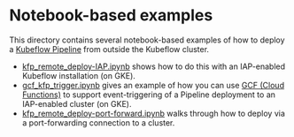 
# Notebook-based examples

This directory contains several notebook-based examples of how to deploy a [Kubeflow Pipeline](https://www.kubeflow.org/docs/pipelines/) from outside the Kubeflow cluster.

- [kfp_remote_deploy-IAP.ipynb](./kfp_remote_deploy-IAP.ipynb) shows how to do this with an IAP-enabled Kubeflow installation (on GKE).
- [gcf_kfp_trigger.ipynb](./gcf_kfp_trigger.ipynb) gives an example of how you can use
[GCF (Cloud Functions)](https://cloud.google.com/functions/) to support event-triggering of a Pipeline deployment to an IAP-enabled cluster (on GKE).
- [kfp_remote_deploy-port-forward.ipynb](./kfp_remote_deploy-port-forward.ipynb) walks through how to deploy via a port-forwarding connection to a cluster.
